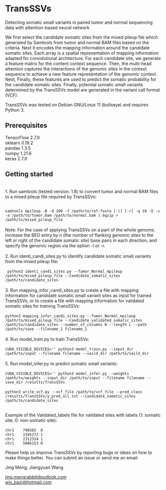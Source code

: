 # TransSSVs

Detecting somatic small variants in paired tumor and normal sequencing data with attention-based neural network

We first select the candidate somatic sites from the mixed pileup file which generated by Samtools from tumor and normal BAM files based on the criteria. Next it encodes the mapping information around the candidate somatic sites. Each array is a spatial representation of mapping information adapted for convolutional architecture. For each candidate site, we generate a feature matrix for the content context sequence. Then, the multi-head attention captures the interactions of the genomic sites in the context sequence to achieve a new feature representation of the genomic context. Next,   Finally, these features are used to predict the somatic probability for the candidate somatic sites. Finally, potential somatic small variants determined by the TransSSVs model are generated in the variant call format (VCF).

TransSSVs was tested on Debian GNU/Linux 11 (bullseye) and requires Python 3.

Prerequisites
----------
TensorFlow 2.7.0 <br>
sklearn 0.19.2 <br>
pandas 1.3.5 <br>
numpy 1.21.6 <br>
keras 2.7.0 <br>


Getting started
----------
<br>
1. Run samtools (tested version: 1.8) to convert tumor and normal BAM files to a mixed pileup file required by TransSSVs:<br><br>

`samtools mpileup -B -d 100 -f /path/to/ref.fasta [-l] [-r] -q 10 -O -s -a /path/to/tumor.bam /path/to/normal.bam | bgzip > /path/to/mixed_pileup_file`<br><br>Note: For the case of applying TransSSVs on a part of the whole genome, increase the BED entry by n (the number of flanking genomic sites to the left or right of the candidate somatic site) base pairs in each direction, and specify the genomic region via the option -l or -r. <br><br>
2. Run identi_candi_sites.py to identify candidate somatic small variants from the mixed pileup file: <br><br>` python3 identi_candi_sites.py
 --Tumor_Normal_mpileup /path/to/mixed_pileup_file
 --Candidate_somatic_sites /path/to/candidate_sites`<br><br>
3. Run mapping_infor_candi_sites.py to create a file with mapping information for candidate somatic small variant sites as input for trained TransSSVs, or to create a file with mapping information for validated somatic sites for training TransSSVs:<br><br> `python3 mapping_infor_candi_sites.py --Tumor_Normal_mpileup /path/to/mixed_pileup_file --Candidate_validated_somatic_sites /path/to/candidate_sites --number_of_columns N --length L --path /path/to/save --filename_1 filename_1 `<br><br>
4. Run model_train.py to train TransSSVs:<br><br>`CUDA_VISIBLE_DEVICES='' python3 model_train.py --input_dir /path/to/input --filename filename --vaild_dir /path/to/vaild_dir`<br><br>
5. Run model_infer.py to predict somatic small variants:<br><br>`CUDA_VISIBLE_DEVICES='' python3 model_infer.py --weights /path/to/weights --input_dir /path/to/input --filename filename --save_dir /results/TransSSVs`<br><br>`python3 write_vcf.py --vcf_file /path/to/vcf_file --pred_class /results/TransSSVs/y_pred_all.txt --Candidate_somatic_sites /path/to/candidate_sites`<br><br>


Example of the Validated_labels file for validated sites with labels (1: somatic site, 0: non-somatic site):<br><br>
        `chr1    790265  0`<br>
        `chr1    1595272 1`<br>
        `chr1    2312314 1`<br>
        `chr1    5006153 0`<br>


Please help us improve TransSSVs by reporting bugs or ideas on how to make things better. You can submit an issue or send me an email.<br>

Jing Meng, Jiangyuan Wang<br>

jing.mengrabbit@outlook.com<br>
wjy_bazi@hotmail.com<br>

